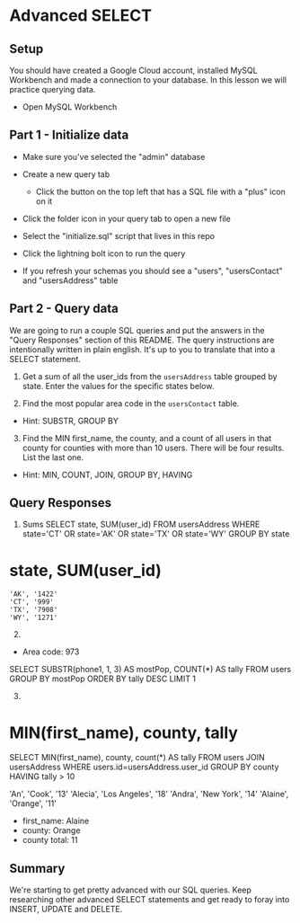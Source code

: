 # Advanced SELECT

## Setup

You should have created a Google Cloud account, installed MySQL Workbench and made a connection to your database. In this lesson we will practice querying data.

* Open MySQL Workbench

## Part 1 - Initialize data

* Make sure you've selected the "admin" database

* Create a new query tab
  * Click the button on the top left that has a SQL file with a "plus" icon on it

* Click the folder icon in your query tab to open a new file

* Select the "initialize.sql" script that lives in this repo

* Click the lightning bolt icon to run the query

* If you refresh your schemas you should see a "users", "usersContact" and "usersAddress" table

## Part 2 - Query data

We are going to run a couple SQL queries and put the answers in the "Query Responses" section of this README. The query instructions are intentionally written in plain english. It's up to you to translate that into a SELECT statement.

1. Get a sum of all the user_ids from the `usersAddress` table grouped by state. Enter the values for the specific states below.


2. Find the most popular area code in the `usersContact` table. 
  * Hint: SUBSTR, GROUP BY


3. Find the MIN first_name, the county, and a count of all users in that county for counties with more than 10 users. There will be four results. List the last one. 
  * Hint: MIN, COUNT, JOIN, GROUP BY, HAVING


## Query Responses

1. Sums
SELECT state, SUM(user_id)
FROM usersAddress
WHERE state='CT' OR state='AK' OR state='TX' OR state='WY'
GROUP BY state
  # state, SUM(user_id)
    'AK', '1422'
    'CT', '999'
    'TX', '7908'
    'WY', '1271'

2.
  * Area code: 973

  SELECT SUBSTR(phone1, 1, 3) AS mostPop, COUNT(*) AS tally
  FROM users
  GROUP BY mostPop
  ORDER BY tally DESC
  LIMIT 1

3.
# MIN(first_name), county, tally
SELECT 
	MIN(first_name),
	county,
    count(*) AS tally
FROM users
JOIN usersAddress
WHERE users.id=usersAddress.user_id
GROUP BY county 
HAVING tally > 10

'An', 'Cook', '13'
'Alecia', 'Los Angeles', '18'
'Andra', 'New York', '14'
'Alaine', 'Orange', '11'

  * first_name: Alaine
  * county: Orange
  * county total: 11


## Summary

We're starting to get pretty advanced with our SQL queries. Keep researching other advanced SELECT statements and get ready to foray into INSERT, UPDATE and DELETE.